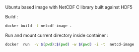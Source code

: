 Ubuntu based image with NetCDF C library built against HDF5

Build :
```bash
docker build -t netcdf-image .
```
Run and mount current directory inside container :
```bash
docker  run  -v $(pwd):$(pwd) -w $(pwd) -i -t  netcd-image
```
